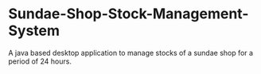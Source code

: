 # Sundae-Shop-Stock-Management-System
A java based desktop application to manage stocks of a sundae shop for a period of 24 hours.
